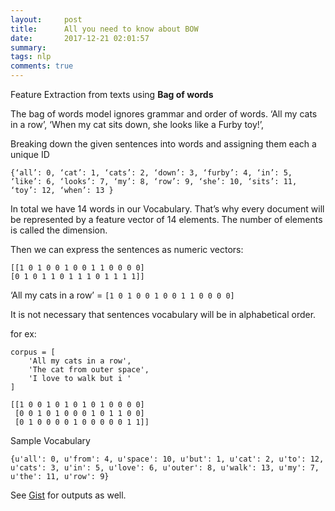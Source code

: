 ```yaml
---
layout:     post
title:      All you need to know about BOW
date:       2017-12-21 02:01:57
summary:   
tags: nlp
comments: true
---
```


Feature Extraction from texts using **Bag of words**

The bag of words model ignores grammar and order of words.
‘All my cats in a row’,
‘When my cat sits down, she looks like a Furby toy!’,

Breaking down the given sentences into words and assigning them each a unique ID

<!--break-->

`{‘all’: 0, ‘cat’: 1, ‘cats’: 2, ‘down’: 3, ‘furby’: 4, ‘in’: 5, ‘like’: 6, ‘looks’: 7, ‘my’: 8, ‘row’: 9, ‘she’: 10, ‘sits’: 11, ‘toy’: 12, ‘when’: 13 }`

In total we have 14 words in our Vocabulary. That’s why every document will be represented by a feature vector of 14 elements. The number of elements is called the dimension.

Then we can express the sentences as numeric vectors:

```
[[1 0 1 0 0 1 0 0 1 1 0 0 0 0]
[0 1 0 1 1 0 1 1 1 0 1 1 1 1]]
```

‘All my cats in a row’ = `[1 0 1 0 0 1 0 0 1 1 0 0 0 0]`

It is not necessary that sentences vocabulary will be in alphabetical order.

for ex:

```
corpus = [
    'All my cats in a row',
    'The cat from outer space',
    'I love to walk but i '
]
```
```
[[1 0 0 1 0 1 0 1 0 1 0 0 0 0]
 [0 0 1 0 1 0 0 0 1 0 1 1 0 0]
 [0 1 0 0 0 0 1 0 0 0 0 0 1 1]]
```
Sample Vocabulary

```{u'all': 0, u'from': 4, u'space': 10, u'but': 1, u'cat': 2, u'to': 12, u'cats': 3, u'in': 5, u'love': 6, u'outer': 8, u'walk': 13, u'my': 7, u'the': 11, u'row': 9}```


<script src="https://gist.github.com/x0v/9cdda9c388f6161ab78c9d0709a74ee9.js"></script>

See [Gist](https://gist.github.com/x0v/9cdda9c388f6161ab78c9d0709a74ee9) for outputs as well.